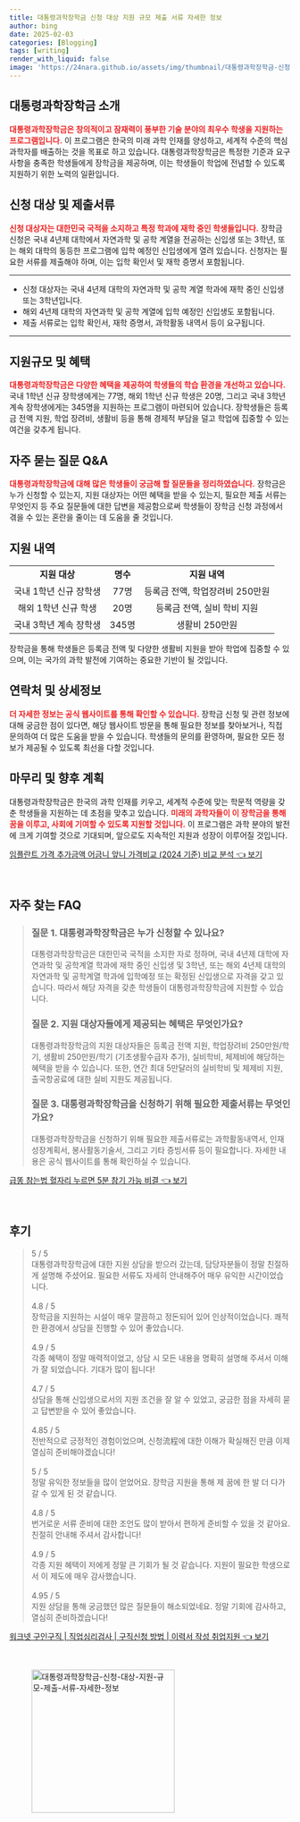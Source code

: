 ```yaml
---
title: 대통령과학장학금 신청 대상 지원 규모 제출 서류 자세한 정보
author: bing
date: 2025-02-03
categories: [Blogging]
tags: [writing]
render_with_liquid: false
image: 'https://24nara.github.io/assets/img/thumbnail/대통령과학장학금-신청-대상-지원-규모-제출-서류-자세한-정보.webp'
---
```



<h2 id='대통령과학장학금_소개'>대통령과학장학금 소개</h2>

<p><b><span style="color: #ee2323;">대통령과학장학금은 창의적이고 잠재력이 풍부한 기술 분야의 최우수 학생을 지원하는 프로그램입니다.</span></b> 이 프로그램은 한국의 미래 과학 인재를 양성하고, 세계적 수준의 핵심 과학자를 배출하는 것을 목표로 하고 있습니다. 대통령과학장학금은 특정한 기준과 요구 사항을 충족한 학생들에게 장학금을 제공하며, 이는 학생들이 학업에 전념할 수 있도록 지원하기 위한 노력의 일환입니다.</p>

<h2 id='신청대상_및_제출서류'>신청 대상 및 제출서류</h2>

<p><b><span style="color: #ee2323;">신청 대상자는 대한민국 국적을 소지하고 특정 학과에 재학 중인 학생들입니다.</span></b> 장학금 신청은 국내 4년제 대학에서 자연과학 및 공학 계열을 전공하는 신입생 또는 3학년, 또는 해외 대학의 동등한 프로그램에 입학 예정인 신입생에게 열려 있습니다. 신청자는 필요한 서류를 제출해야 하며, 이는 입학 확인서 및 재학 증명서 포함됩니다.</p>

<hr />

<ul>
    <li>신청 대상자는 국내 4년제 대학의 자연과학 및 공학 계열 학과에 재학 중인 신입생 또는 3학년입니다.</li>
    <li>해외 4년제 대학의 자연과학 및 공학 계열에 입학 예정인 신입생도 포함됩니다.</li>
    <li>제출 서류로는 입학 확인서, 재학 증명서, 과학활동 내역서 등이 요구됩니다.</li>
</ul>

<hr />

<h2 id='지원규모_및_혜택'>지원규모 및 혜택</h2>

<p><b><span style="color: #ee2323;">대통령과학장학금은 다양한 혜택을 제공하여 학생들의 학습 환경을 개선하고 있습니다.</span></b> 국내 1학년 신규 장학생에게는 77명, 해외 1학년 신규 학생은 20명, 그리고 국내 3학년 계속 장학생에게는 345명을 지원하는 프로그램이 마련되어 있습니다. 장학생들은 등록금 전액 지원, 학업 장려비, 생활비 등을 통해 경제적 부담을 덜고 학업에 집중할 수 있는 여건을 갖추게 됩니다.</p>

<h2 id='자주_묻는_질문_QNA'>자주 묻는 질문 Q&A</h2>

<p><b><span style="color: #ee2323;">대통령과학장학금에 대해 많은 학생들이 궁금해 할 질문들을 정리하였습니다.</span></b> 장학금은 누가 신청할 수 있는지, 지원 대상자는 어떤 혜택을 받을 수 있는지, 필요한 제출 서류는 무엇인지 등 주요 질문들에 대한 답변을 제공함으로써 학생들이 장학금 신청 과정에서 겪을 수 있는 혼란을 줄이는 데 도움을 줄 것입니다.</p>

<h2 id='표-지원_내역'>지원 내역</h2>

<table>
    <tr>
        <td style="text-align: center; height: 17px;"><b>지원 대상</b></td>
        <td style="text-align: center; height: 17px;"><b>명수</b></td>
        <td style="text-align: center; height: 17px;"><b>지원 내역</b></td>
    </tr>
    <tr>
        <td style="text-align: center; height: 17px;">국내 1학년 신규 장학생</td>
        <td style="text-align: center; height: 17px;">77명</td>
        <td style="text-align: center; height: 17px;">등록금 전액, 학업장려비 250만원</td>
    </tr>
    <tr>
        <td style="text-align: center; height: 17px;">해외 1학년 신규 학생</td>
        <td style="text-align: center; height: 17px;">20명</td>
        <td style="text-align: center; height: 17px;">등록금 전액, 실비 학비 지원</td>
    </tr>
    <tr>
        <td style="text-align: center; height: 17px;">국내 3학년 계속 장학생</td>
        <td style="text-align: center; height: 17px;">345명</td>
        <td style="text-align: center; height: 17px;">생활비 250만원</td>
    </tr>
</table>

<p>장학금을 통해 학생들은 등록금 전액 및 다양한 생활비 지원을 받아 학업에 집중할 수 있으며, 이는 국가의 과학 발전에 기여하는 중요한 기반이 될 것입니다.</p>

<h2 id='연락처_및_상세정보'>연락처 및 상세정보</h2>

<p><b><span style="color: #ee2323;">더 자세한 정보는 공식 웹사이트를 통해 확인할 수 있습니다.</span></b> 장학금 신청 및 관련 정보에 대해 궁금한 점이 있다면, 해당 웹사이트 방문을 통해 필요한 정보를 찾아보거나, 직접 문의하여 더 많은 도움을 받을 수 있습니다. 학생들의 문의를 환영하며, 필요한 모든 정보가 제공될 수 있도록 최선을 다할 것입니다.</p>

<h2 id='마무리_및_향후_계획'>마무리 및 향후 계획</h2>

<p>대통령과학장학금은 한국의 과학 인재를 키우고, 세계적 수준에 맞는 학문적 역량을 갖춘 학생들을 지원하는 데 초점을 맞추고 있습니다. <b><span style="color: #ee2323;">미래의 과학자들이 이 장학금을 통해 꿈을 이루고, 사회에 기여할 수 있도록 지원할 것입니다.</span></b> 이 프로그램은 과학 분야의 발전에 크게 기여할 것으로 기대되며, 앞으로도 지속적인 지원과 성장이 이루어질 것입니다.</p>


<p><a class="click-button" title="임플란트 가격 추가금액 어금니 앞니 가격비교 (2024 기준) 비교 분석" href="https://24nara.github.io/posts/%EC%9E%84%ED%94%8C%EB%9E%80%ED%8A%B8-%EA%B0%80%EA%B2%A9-%EC%B6%94%EA%B0%80%EA%B8%88%EC%95%A1-%EC%96%B4%EA%B8%88%EB%8B%88-%EC%95%9E%EB%8B%88-%EA%B0%80%EA%B2%A9%EB%B9%84%EA%B5%90-(2024-%EA%B8%B0%EC%A4%80)-%EB%B9%84%EA%B5%90-%EB%B6%84%EC%84%9D/" rel="dofollow">임플란트 가격 추가금액 어금니 앞니 가격비교 (2024 기준) 비교 분석 👈 보기</a></p><br>
<h2 id='자주_찾는_FAQ'>자주 찾는 FAQ</h2>
<div itemscope="" itemtype="https://schema.org/FAQPage"> 
<blockquote> 
<div itemscope="" itemprop="mainEntity" itemtype="https://schema.org/Question"> 
<h3 itemprop="name">질문 1. 대통령과학장학금은 누가 신청할 수 있나요?</h3> 
<div itemscope="" itemprop="acceptedAnswer" itemtype="https://schema.org/Answer"> 
<span itemprop="text"> 
<p>대통령과학장학금은 대한민국 국적을 소지한 자로 정하며, 국내 4년제 대학에 자연과학 및 공학계열 학과에 재학 중인 신입생 및 3학년, 또는 해외 4년제 대학의 자연과학 및 공학계열 학과에 입학예정 또는 확정된 신입생으로 자격을 갖고 있습니다. 따라서 해당 자격을 갖춘 학생들이 대통령과학장학금에 지원할 수 있습니다.</p> 
</span> 
</div> 
</div> 
<div itemscope="" itemprop="mainEntity" itemtype="https://schema.org/Question"> 
<h3 itemprop="name">질문 2. 지원 대상자들에게 제공되는 혜택은 무엇인가요?</h3> 
<div itemscope="" itemprop="acceptedAnswer" itemtype="https://schema.org/Answer"> 
<span itemprop="text"> 
<p>대통령과학장학금의 지원 대상자들은 등록금 전액 지원, 학업장려비 250만원/학기, 생활비 250만원/학기 (기초생활수급자 추가), 실비학비, 체제비에 해당하는 혜택을 받을 수 있습니다. 또한, 연간 최대 5만달러의 실비학비 및 체제비 지원, 출국항공료에 대한 실비 지원도 제공됩니다.</p> 
</span> 
</div> 
</div> 
<div itemscope="" itemprop="mainEntity" itemtype="https://schema.org/Question"> 
<h3 itemprop="name">질문 3. 대통령과학장학금을 신청하기 위해 필요한 제출서류는 무엇인가요?</h3> 
<div itemscope="" itemprop="acceptedAnswer" itemtype="https://schema.org/Answer"> 
<span itemprop="text"> 
<p>대통령과학장학금을 신청하기 위해 필요한 제출서류로는 과학활동내역서, 인재성장계획서, 봉사활동기술서, 그리고 기타 증빙서류 등이 필요합니다. 자세한 내용은 공식 웹사이트를 통해 확인하실 수 있습니다.</p> 
</span> 
</div> 
</div> 
</blockquote> 
</div>
<p><a class="click-button" title="급똥 참는법 혈자리 누르면 5분 참기 가능 비결" href="https://24nara.github.io/posts/%EA%B8%89%EB%98%A5-%EC%B0%B8%EB%8A%94%EB%B2%95-%ED%98%88%EC%9E%90%EB%A6%AC-%EB%88%84%EB%A5%B4%EB%A9%B4-5%EB%B6%84-%EC%B0%B8%EA%B8%B0-%EA%B0%80%EB%8A%A5-%EB%B9%84%EA%B2%B0/" rel="dofollow">급똥 참는법 혈자리 누르면 5분 참기 가능 비결 👈 보기</a></p><br>
<h2 id='후기'>후기</h2>
<div itemscope itemtype="https://schema.org/Product">
  <blockquote>
  <div itemprop="review" itemscope itemtype="https://schema.org/Review">
      <div itemprop="reviewRating" itemscope itemtype="https://schema.org/Rating"> <span itemprop="ratingValue">5</span> / <span itemprop="bestRating">5</span> </div>
      <span itemprop="reviewBody">대통령과학장학금에 대한 지원 상담을 받으러 갔는데, 담당자분들이 정말 친절하게 설명해 주셨어요. 필요한 서류도 자세히 안내해주어 매우 유익한 시간이었습니다.</span>
  </div>
  <br>
  <div itemprop="review" itemscope itemtype="https://schema.org/Review">
      <div itemprop="reviewRating" itemscope itemtype="https://schema.org/Rating"> <span itemprop="ratingValue">4.8</span> / <span itemprop="bestRating">5</span> </div>
      <span itemprop="reviewBody">장학금을 지원하는 시설이 매우 깔끔하고 정돈되어 있어 인상적이었습니다. 쾌적한 환경에서 상담을 진행할 수 있어 좋았습니다.</span>
  </div>
  <br>
  <div itemprop="review" itemscope itemtype="https://schema.org/Review">
      <div itemprop="reviewRating" itemscope itemtype="https://schema.org/Rating"> <span itemprop="ratingValue">4.9</span> / <span itemprop="bestRating">5</span> </div>
      <span itemprop="reviewBody">각종 혜택이 정말 매력적이었고, 상담 시 모든 내용을 명확히 설명해 주셔서 이해가 잘 되었습니다. 기대가 많이 됩니다!</span>
  </div>
  <br>
  <div itemprop="review" itemscope itemtype="https://schema.org/Review">
      <div itemprop="reviewRating" itemscope itemtype="https://schema.org/Rating"> <span itemprop="ratingValue">4.7</span> / <span itemprop="bestRating">5</span> </div>
      <span itemprop="reviewBody">상담을 통해 신입생으로서의 지원 조건을 잘 알 수 있었고, 궁금한 점을 자세히 묻고 답변받을 수 있어 좋았습니다.</span>
  </div>
  <br>
  <div itemprop="review" itemscope itemtype="https://schema.org/Review">
      <div itemprop="reviewRating" itemscope itemtype="https://schema.org/Rating"> <span itemprop="ratingValue">4.85</span> / <span itemprop="bestRating">5</span> </div>
      <span itemprop="reviewBody">전반적으로 긍정적인 경험이었으며, 신청流程에 대한 이해가 확실해진 만큼 이제 열심히 준비해야겠습니다!</span>
  </div>
  <br>
  <div itemprop="review" itemscope itemtype="https://schema.org/Review">
      <div itemprop="reviewRating" itemscope itemtype="https://schema.org/Rating"> <span itemprop="ratingValue">5</span> / <span itemprop="bestRating">5</span> </div>
      <span itemprop="reviewBody">정말 유익한 정보들을 많이 얻었어요. 장학금 지원을 통해 제 꿈에 한 발 더 다가갈 수 있게 된 것 같습니다.</span>
  </div>
  <br>
  <div itemprop="review" itemscope itemtype="https://schema.org/Review">
      <div itemprop="reviewRating" itemscope itemtype="https://schema.org/Rating"> <span itemprop="ratingValue">4.8</span> / <span itemprop="bestRating">5</span> </div>
      <span itemprop="reviewBody">번거로운 서류 준비에 대한 조언도 많이 받아서 편하게 준비할 수 있을 것 같아요. 친절히 안내해 주셔서 감사합니다!</span>
  </div>
  <br>
  <div itemprop="review" itemscope itemtype="https://schema.org/Review">
      <div itemprop="reviewRating" itemscope itemtype="https://schema.org/Rating"> <span itemprop="ratingValue">4.9</span> / <span itemprop="bestRating">5</span> </div>
      <span itemprop="reviewBody">각종 지원 혜택이 저에게 정말 큰 기회가 될 것 같습니다. 지원이 필요한 학생으로서 이 제도에 매우 감사했습니다.</span>
  </div>
  <br>
  <div itemprop="review" itemscope itemtype="https://schema.org/Review">
      <div itemprop="reviewRating" itemscope itemtype="https://schema.org/Rating"> <span itemprop="ratingValue">4.95</span> / <span itemprop="bestRating">5</span> </div>
      <span itemprop="reviewBody">지원 상담을 통해 궁금했던 많은 질문들이 해소되었네요. 정말 기회에 감사하고, 열심히 준비하겠습니다!</span>
  </div>
  </blockquote>
</div>
<p><a class="click-button" title="워크넷 구인구직 | 직업심리검사 | 구직신청 방법 | 이력서 작성 취업지원" href="https://24nara.github.io/posts/%EC%9B%8C%ED%81%AC%EB%84%B7-%EA%B5%AC%EC%9D%B8%EA%B5%AC%EC%A7%81-%EC%A7%81%EC%97%85%EC%8B%AC%EB%A6%AC%EA%B2%80%EC%82%AC-%EA%B5%AC%EC%A7%81%EC%8B%A0%EC%B2%AD-%EB%B0%A9%EB%B2%95-%EC%9D%B4%EB%A0%A5%EC%84%9C-%EC%9E%91%EC%84%B1-%EC%B7%A8%EC%97%85%EC%A7%80%EC%9B%90/" rel="dofollow">워크넷 구인구직 | 직업심리검사 | 구직신청 방법 | 이력서 작성 취업지원 👈 보기</a></p><br>
<figure class="image"><img src="https://24nara.github.io/assets/img/thumbnail/대통령과학장학금-신청-대상-지원-규모-제출-서류-자세한-정보.webp" alt="대통령과학장학금-신청-대상-지원-규모-제출-서류-자세한-정보" width="256" height="256"></figure>